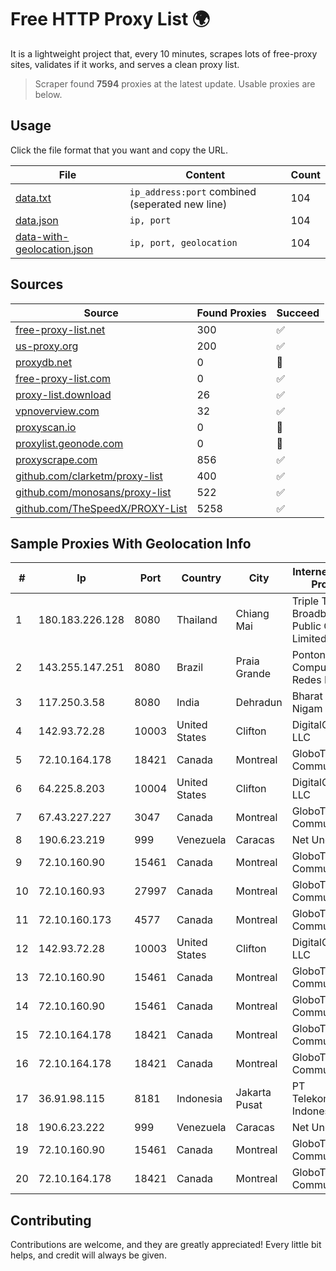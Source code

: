 
# Free HTTP Proxy List 🌍

It is a lightweight project that, every 10 minutes, scrapes lots of free-proxy sites, validates if it works, and serves a clean proxy list.


> Scraper found **7594** proxies at the latest update. Usable proxies are below.

## Usage

Click the file format that you want and copy the URL.


|File|Content|Count|
|----|-------|-----|
|[data.txt](https://raw.githubusercontent.com/themiralay/Proxy-List-World/master/data.txt)|`ip_address:port` combined (seperated new line)|104|
|[data.json](https://raw.githubusercontent.com/themiralay/Proxy-List-World/master/data.json)|`ip, port`|104|
|[data-with-geolocation.json](https://raw.githubusercontent.com/themiralay/Proxy-List-World/master/data-with-geolocation.json)|`ip, port, geolocation`|104|

## Sources

|Source|Found Proxies|Succeed|
|------|-------------|-------|
|[free-proxy-list.net](https://free-proxy-list.net)|300|✅|
|[us-proxy.org](https://www.us-proxy.org)|200|✅|
|[proxydb.net](http://proxydb.net)|0|🚫|
|[free-proxy-list.com](https://free-proxy-list.com/?page=&port=&type%5B%5D=http&type%5B%5D=https&up_time=0&search=Search)|0|✅|
|[proxy-list.download](https://www.proxy-list.download/HTTP)|26|✅|
|[vpnoverview.com](https://vpnoverview.com/privacy/anonymous-browsing/free-proxy-servers)|32|✅|
|[proxyscan.io](https://www.proxyscan.io)|0|🚫|
|[proxylist.geonode.com](https://proxylist.geonode.com/api/proxy-list?limit=300&page=1&sort_by=lastChecked&sort_type=desc&protocols=http,https)|0|🚫|
|[proxyscrape.com](https://api.proxyscrape.com/v2/?request=displayproxies&protocol=http&timeout=10000&country=all&ssl=all&anonymity=all)|856|✅|
|[github.com/clarketm/proxy-list](https://raw.githubusercontent.com/clarketm/proxy-list/master/proxy-list-raw.txt)|400|✅|
|[github.com/monosans/proxy-list](https://raw.githubusercontent.com/monosans/proxy-list/main/proxies/http.txt)|522|✅|
|[github.com/TheSpeedX/PROXY-List](https://raw.githubusercontent.com/TheSpeedX/PROXY-List/master/http.txt)|5258|✅|


## Sample Proxies With Geolocation Info

|#|Ip|Port|Country|City|Internet Service Provider|
|-|--|----|-------|----|-------------------------|
|1|180.183.226.128|8080|Thailand|Chiang Mai|Triple T Broadband Public Company Limited|
|2|143.255.147.251|8080|Brazil|Praia Grande|Pontonet Computadores e Redes Ltda Epp|
|3|117.250.3.58|8080|India|Dehradun|Bharat Sanchar Nigam Ltd|
|4|142.93.72.28|10003|United States|Clifton|DigitalOcean, LLC|
|5|72.10.164.178|18421|Canada|Montreal|GloboTech Communications|
|6|64.225.8.203|10004|United States|Clifton|DigitalOcean, LLC|
|7|67.43.227.227|3047|Canada|Montreal|GloboTech Communications|
|8|190.6.23.219|999|Venezuela|Caracas|Net Uno|
|9|72.10.160.90|15461|Canada|Montreal|GloboTech Communications|
|10|72.10.160.93|27997|Canada|Montreal|GloboTech Communications|
|11|72.10.160.173|4577|Canada|Montreal|GloboTech Communications|
|12|142.93.72.28|10003|United States|Clifton|DigitalOcean, LLC|
|13|72.10.160.90|15461|Canada|Montreal|GloboTech Communications|
|14|72.10.160.90|15461|Canada|Montreal|GloboTech Communications|
|15|72.10.164.178|18421|Canada|Montreal|GloboTech Communications|
|16|72.10.164.178|18421|Canada|Montreal|GloboTech Communications|
|17|36.91.98.115|8181|Indonesia|Jakarta Pusat|PT Telekomunikasi Indonesia|
|18|190.6.23.222|999|Venezuela|Caracas|Net Uno|
|19|72.10.160.90|15461|Canada|Montreal|GloboTech Communications|
|20|72.10.164.178|18421|Canada|Montreal|GloboTech Communications|



## Contributing

Contributions are welcome, and they are greatly appreciated! Every
little bit helps, and credit will always be given.


